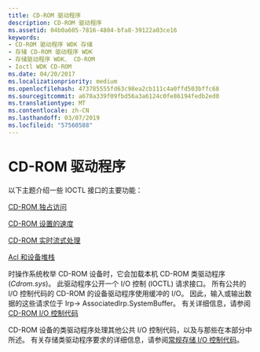 ```yaml
---
title: CD-ROM 驱动程序
description: CD-ROM 驱动程序
ms.assetid: 04b0a605-7816-4804-bfa8-39122a03ce16
keywords:
- CD-ROM 驱动程序 WDK 存储
- 存储 CD-ROM 驱动程序 WDK
- 存储驱动程序 WDK、 CD-ROM
- Ioctl WDK CD-ROM
ms.date: 04/20/2017
ms.localizationpriority: medium
ms.openlocfilehash: 473785555fd63c98ea2cb111c4a0ffd503bffc68
ms.sourcegitcommit: a678a339f09fbd56a3a6124c0fe86194fedb2ed0
ms.translationtype: MT
ms.contentlocale: zh-CN
ms.lasthandoff: 03/07/2019
ms.locfileid: "57560588"
---
```

# <a name="cd-rom-drivers"></a>CD-ROM 驱动程序

以下主题介绍一些 IOCTL 接口的主要功能：

[CD-ROM 独占访问](cd-rom-exclusive-access-mode.md)

[CD-ROM 设置的速度](cd-rom-set-speed.md)

[CD-ROM 实时流式处理](cd-rom-real-time-streaming-.md)

[Acl 和设备堆栈](acls-and-the-device-stack.md)

时操作系统枚举 CD-ROM 设备时，它会加载本机 CD-ROM 类驱动程序 (*Cdrom.sys*)。 此驱动程序公开一个 I/O 控制 (IOCTL) 请求接口。 所有公共的 I/O 控制代码的 CD-ROM 的设备驱动程序使用缓冲的 I/O。 因此，输入或输出数据的这些请求位于 Irp-> AssociatedIrp.SystemBuffer。 有关详细信息，请参阅[CD-ROM I/O 控制代码](cd-rom-io-control-codes.md)

CD-ROM 设备的类驱动程序处理其他公共 I/O 控制代码，以及与那些在本部分中所述。 有关存储类驱动程序要求的详细信息，请参阅[常规存储 I/O 控制代码](general-storage-io-control-codes.md)。